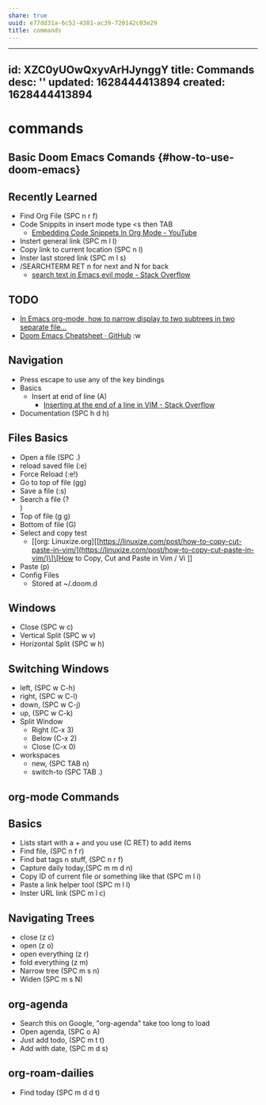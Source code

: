 ```yaml
---
share: true
uuid: e77dd31a-6c52-4381-ac39-720142c03e29
title: commands
---
```

---
id: XZC0yUOwQxyvArHJynggY
title: Commands
desc: ''
updated: 1628444413894
created: 1628444413894
---
# commands
Basic Doom Emacs Comands {#how-to-use-doom-emacs}
-------------------------------------------------

Recently Learned
----------------

*   Find Org File (SPC n r f)
*   Code Snippits in insert mode type <s then TAB
    *   [Embedding Code Snippets In Org Mode - YouTube](https://www.youtube.com/watch?v=lsYdK0C2RvQ)
*   Instert general link (SPC m l l)
*   Copy link to current location (SPC n l)
*   Inster last stored link (SPC m l s)
*   /SEARCHTERM RET n for next and N for back
    *   [search text in Emacs evil mode - Stack Overflow](https://stackoverflow.com/questions/42348794/search-text-in-emacs-evil-mode)

TODO
----

*   [In Emacs org-mode, how to narrow display to two subtrees in two separate file...](https://stackoverflow.com/questions/17156595/in-emacs-org-mode-how-to-narrow-display-to-two-subtrees-in-two-separate-files)
*   [Doom Emacs Cheatsheet · GitHub](https://gist.github.com/hjertnes/9e14416e8962ff5f03c6b9871945b165) :w

Navigation
----------

*   Press escape to use any of the key bindings
*   Basics
    *   Insert at end of line (A)
        *   [Inserting at the end of a line in VIM - Stack Overflow](https://stackoverflow.com/questions/41657784/inserting-at-the-end-of-a-line-in-vim)
*   Documentation (SPC h d h)

Files Basics
------------

*   Open a file (SPC .)
*   reload saved file (:e)
*   Force Reload (:e!)
*   Go to top of file (gg)
*   Save a file (:s)
*   Search a file (?<Search String>)
*   Top of file (g g)
*   Bottom of file (G)
*   Select and copy test
    *   \[\[org: Linuxize.org\]\[[https://linuxize.com/post/how-to-copy-cut-paste-in-vim/](https://linuxize.com/post/how-to-copy-cut-paste-in-vim/)\]\[How to Copy, Cut and Paste in Vim / Vi \]\]
*   Paste (p)
*   Config Files
    *   Stored at ~/.doom.d

Windows
-------

*   Close (SPC w c)
*   Vertical Split (SPC w v)
*   Horizontal Split (SPC w h)

Switching Windows
-----------------

*   left, (SPC w C-h)
*   right, (SPC w C-l)
*   down, (SPC w C-j)
*   up, (SPC w C-k)
*   Split Window
    *   Right (C-x 3)
    *   Below (C-x 2)
    *   Close (C-x 0)
*   workspaces
    *   new, (SPC TAB n)
    *   switch-to (SPC TAB .)

org-mode Commands
-----------------

Basics
------

*   Lists start with a + and you use (C RET) to add items
*   Find file, (SPC n f r)
*   Find bat tags n stuff, (SPC n r f)
*   Capture daily today,(SPC m m d n)
*   Copy ID of current file or something like that (SPC m l i)
*   Paste a link helper tool (SPC m l l)
*   Inster URL link (SPC m l c)

Navigating Trees
----------------

*   close (z c)
*   open (z o)
*   open everything (z r)
*   fold everything (z m)
*   Narrow tree (SPC m s n)
*   Widen (SPC m s N)

org-agenda
----------

*   Search this on Google, "org-agenda" take too long to load
*   Open agenda, (SPC o A)
*   Just add todo, (SPC m t t)
*   Add with date, (SPC m d s)

org-roam-dailies
----------------

*   Find today (SPC m d d t)
